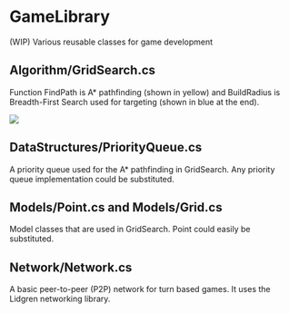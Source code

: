 # GameLibrary
(WIP) Various reusable classes for game development

## Algorithm/GridSearch.cs
Function FindPath is A* pathfinding (shown in yellow) and BuildRadius is Breadth-First Search used for targeting (shown in blue at the end).

![](https://i.imgur.com/QlzHbxo.gif)

## DataStructures/PriorityQueue.cs
A priority queue used for the A* pathfinding in GridSearch. Any priority queue implementation could be substituted.

## Models/Point.cs and Models/Grid.cs
Model classes that are used in GridSearch. Point could easily be substituted.

## Network/Network.cs
A basic peer-to-peer (P2P) network for turn based games. It uses the Lidgren networking library.
